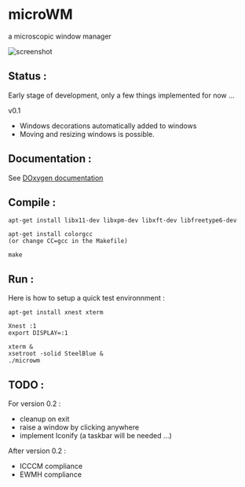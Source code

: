 # microWM
a microscopic window manager

![screenshot](https://raw.github.com/laurent-fr/microwm/master/doc/screenshot.png)

Status :
--------

Early stage of development, only a few things implemented for now ...

v0.1
* Windows decorations automatically added to windows
* Moving and resizing windows is possible.

Documentation :
---------------

See [DOxygen documentation](http://laurent-fr.github.io/microwm/)

Compile :
---------

	apt-get install libx11-dev libxpm-dev libxft-dev libfreetype6-dev

	apt-get install colorgcc
	(or change CC=gcc in the Makefile)

    make

Run :
-----

Here is how to setup a quick test environnment :

	apt-get install xnest xterm

	Xnest :1
	export DISPLAY=:1

	xterm &
	xsetroot -solid SteelBlue &
	./microwm


TODO :
------

For version 0.2 :

* cleanup on exit
* raise a window by clicking anywhere
* implement Iconify (a taskbar will be needed ...)

After version 0.2 :

* ICCCM compliance
* EWMH compliance

